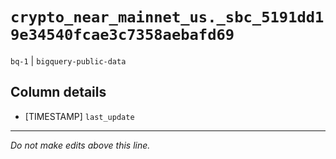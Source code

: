 # `crypto_near_mainnet_us._sbc_5191dd19e34540fcae3c7358aebafd69`
`bq-1` | `bigquery-public-data`

## Column details
* [TIMESTAMP] `last_update`

-------------------------------------------------------------------------------
*Do not make edits above this line.*
